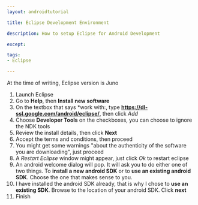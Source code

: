```yaml
---
layout: androidtutorial

title: Eclipse Development Environment

description: How to setup Eclipse for Android Development

except:

tags:
- Eclipse

---
```




At the time of writing, Eclipse version is Juno

1. Launch Eclipse
2. Go to **Help**, then **Install new software**
3. On the textbox that says *work with:, type **https://dl-ssl.google.com/android/eclipse/**, then click *Add*
4. Choose **Developer Tools** on the checkboxes, you can choose to ignore the NDK tools
5. Review the install details, then click **Next**
6. Accept the terms and conditions, then proceed
7. You might get some warnings "about the authenticity of the software you are downloading", just proceed
8. A *Restart Eclipse* window might appear, just click *Ok* to restart eclipse
9. An android welcome dialog will pop. It will ask you to do either one of two things. To **install a new android SDK** or to **use an existing android SDK**. Choose the one that makes sense to you. 
10. I have installed the android SDK already, that is why I chose to **use an existing SDK**. Browse to the location of your android SDK. Click **next**
11. Finish




